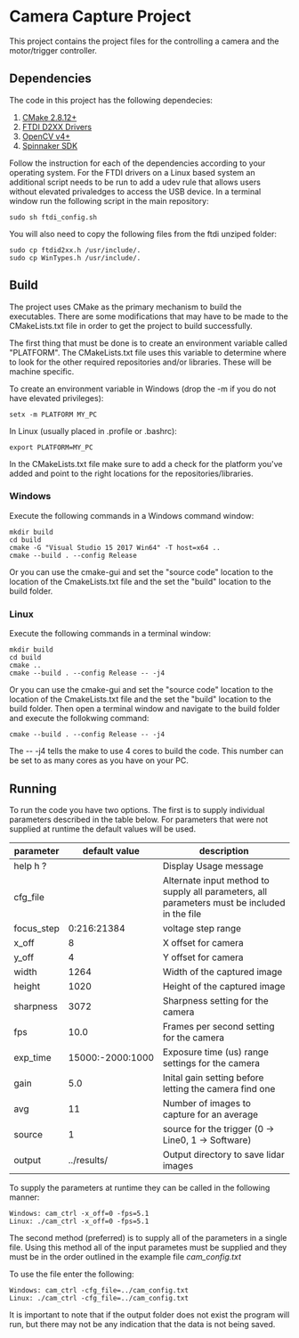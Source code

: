 # Camera Capture Project

This project contains the project files for the controlling a camera and the motor/trigger controller.


## Dependencies

The code in this project has the following dependecies:

1. [CMake 2.8.12+](https://cmake.org/download/)
2. [FTDI D2XX Drivers](https://www.ftdichip.com/Drivers/D2XX.htm)
3. [OpenCV v4+](https://opencv.org/releases/)
4. [Spinnaker SDK](https://www.flir.com/products/spinnaker-sdk/)

Follow the instruction for each of the dependencies according to your operating system.  For the FTDI drivers on a Linux based system an additional script needs to be run to add a udev rule that allows users without elevated privaledges to access the USB device.  In a terminal window run the following script in the main repository:

```
sudo sh ftdi_config.sh
```

You will also need to copy the following files from the ftdi unziped folder:

```
sudo cp ftdid2xx.h /usr/include/.
sudo cp WinTypes.h /usr/include/.
```

## Build

The project uses CMake as the primary mechanism to build the executables.  There are some modifications that may have to be made to the CMakeLists.txt file in order to get the project to build successfully.

The first thing that must be done is to create an environment variable called "PLATFORM".  The CMakeLists.txt file uses this variable to determine where to look for the other required repositories and/or libraries.  These will be machine specific.

To create an environment variable in Windows (drop the -m if you do not have elevated privileges):
```
setx -m PLATFORM MY_PC
```

In Linux (usually placed in .profile or .bashrc):
```
export PLATFORM=MY_PC
```

In the CMakeLists.txt file make sure to add a check for the platform you've added and point to the right locations for the repositories/libraries.

### Windows

Execute the following commands in a Windows command window:

```
mkdir build
cd build
cmake -G "Visual Studio 15 2017 Win64" -T host=x64 ..
cmake --build . --config Release
```

Or you can use the cmake-gui and set the "source code" location to the location of the CmakeLists.txt file and the set the "build" location to the build folder. 

### Linux

Execute the following commands in a terminal window:

```
mkdir build
cd build
cmake ..
cmake --build . --config Release -- -j4
```

Or you can use the cmake-gui and set the "source code" location to the location of the CmakeLists.txt file and the set the "build" location to the build folder. Then open a terminal window and navigate to the build folder and execute the follokwing command:

```
cmake --build . --config Release -- -j4
```

The -- -j4 tells the make to use 4 cores to build the code.  This number can be set to as many cores as you have on your PC.

## Running

To run the code you have two options.  The first is to supply individual parameters described in the table below.  For parameters that were not supplied at runtime the default values will be used.


parameter | default value | description |
| --- | --- | --- |
help h ?   |  | Display Usage message
cfg_file   |  | Alternate input method to supply all parameters, all parameters must be included in the file
focus_step | 0:216:21384 | voltage step range
x_off      | 8 | X offset for camera
y_off      | 4 | Y offset for camera
width      | 1264 | Width of the captured image
height     | 1020 | Height of the captured image
sharpness  | 3072 | Sharpness setting for the camera
fps        | 10.0 | Frames per second setting for the camera
exp_time   | 15000:-2000:1000 | Exposure time (us) range settings for the camera
gain       | 5.0 | Inital gain setting before letting the camera find one
avg        | 11 | Number of images to capture for an average
source     | 1  | source for the trigger (0 -> Line0, 1 -> Software)
output     | ../results/       | Output directory to save lidar images


To supply the parameters at runtime they can be called in the following manner:

```
Windows: cam_ctrl -x_off=0 -fps=5.1
Linux: ./cam_ctrl -x_off=0 -fps=5.1
```

The second method (preferred) is to supply all of the parameters in a single file.  Using this method all of the input parametes must be supplied and they must be in the order outlined in the example file *cam_config.txt*

To use the file enter the following:

```
Windows: cam_ctrl -cfg_file=../cam_config.txt
Linux: ./cam_ctrl -cfg_file=../cam_config.txt
```

It is important to note that if the output folder does not exist the program will run, but there may not be any indication that the data is not being saved.
